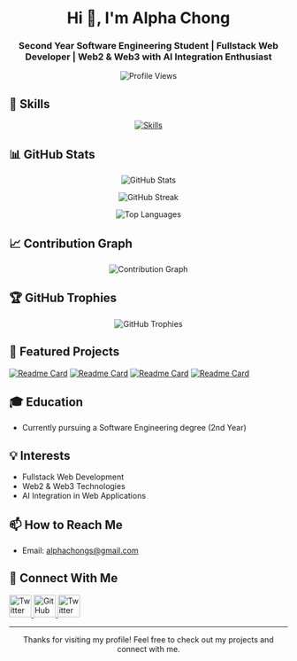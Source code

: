 <h1 align="center">Hi 👋, I'm Alpha Chong</h1>

<h3 align="center">Second Year Software Engineering Student | Fullstack Web Developer | Web2 & Web3 with AI Integration Enthusiast</h3>

<p align="center">
  <img src="https://komarev.com/ghpvc/?username=alpha031117" alt="Profile Views" />
</p>

## 🚀 Skills

<p align="center">
  <a href="https://skillicons.dev">
    <img src="https://skillicons.dev/icons?i=python,django,git,nextjs,php,tailwind,tensorflow,postman,js,java,ipfs,fastapi,flutter,c" alt="Skills"/>
  </a>
</p>

## 📊 GitHub Stats

<p align="center">
  <img src="https://github-readme-stats.vercel.app/api?username=alpha031117&show_icons=true&theme=radical" alt="GitHub Stats" />
</p>

<p align="center">
  <img src="http://github-readme-streak-stats.herokuapp.com?user=alpha031117&theme=dark&background=000000" alt="GitHub Streak" />
</p>

<p align="center">
  <img src="https://github-readme-stats.vercel.app/api/top-langs/?username=alpha031117&layout=compact&theme=vision-friendly-dark" alt="Top Languages" />
</p>

## 📈 Contribution Graph

<p align="center">
  <img src="https://github-readme-activity-graph.vercel.app/graph?username=alpha031117&theme=react-dark" alt="Contribution Graph" />
</p>

## 🏆 GitHub Trophies

<p align="center">
  <img src="https://github-profile-trophy.vercel.app/?username=alpha031117&theme=darkhub&no-frame=true&margin-w=15" alt="GitHub Trophies" />
</p>

## 🌟 Featured Projects

[![Readme Card](https://github-readme-stats.vercel.app/api/pin/?username=alpha031117&repo=tr3nity-frontend&theme=dark)](https://github.com/alpha031117/tr3nity-frontend)
[![Readme Card](https://github-readme-stats.vercel.app/api/pin/?username=alpha031117&repo=tr3nity_backend&theme=dark)](https://github.com/alpha031117/tr3nity_backend)
[![Readme Card](https://github-readme-stats.vercel.app/api/pin/?username=alpha031117&repo=Evepay-Frontend&theme=dark)](https://github.com/alpha031117/Evepay-Frontend)
[![Readme Card](https://github-readme-stats.vercel.app/api/pin/?username=alpha031117&repo=Evepay-Backend&theme=dark)](https://github.com/alpha031117/Evepay-Backend)

## 🎓 Education

- Currently pursuing a Software Engineering degree (2nd Year)

## 💡 Interests

- Fullstack Web Development
- Web2 & Web3 Technologies
- AI Integration in Web Applications

## 📫 How to Reach Me

- Email: [alphachongs@gmail.com](mailto:alphachongs@gmail.com)

## 🔗 Connect With Me

<p align="left">
    <a href="https://www.linkedin.com/in/alpha-chong-862747247/" target="_blank">
    <img src="https://skillicons.dev/icons?i=linkedin" alt="Twitter" height="40" width="40" />
  </a>
  <a href="https://github.com/alpha031117" target="_blank">
    <img src="https://skillicons.dev/icons?i=github" alt="GitHub" height="40" width="40" />
  </a>
  <a href="https://x.com/alpha_chon21129" target="_blank">
    <img src="https://skillicons.dev/icons?i=twitter" alt="Twitter" height="40" width="40" />
  </a>
</p>

---

<p align="center">
  Thanks for visiting my profile! Feel free to check out my projects and connect with me.
</p>
